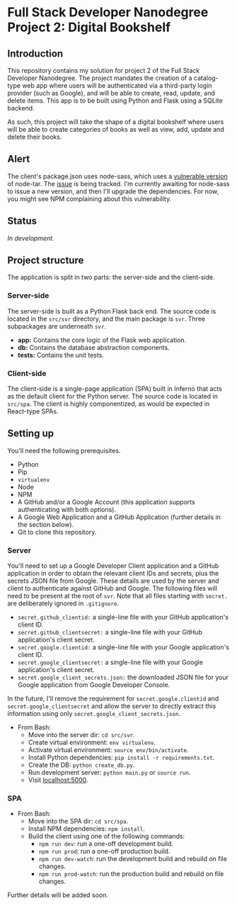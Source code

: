 # Full Stack Developer Nanodegree Project 2: Digital Bookshelf

## Introduction

This repository contains my solution for project 2 of the Full Stack Developer Nanodegree. The project mandates the creation of a catalog-type web app where users will be authenticated via a third-party login provider (such as Google), and will be able to create, read, update, and delete items. This app is to be built using Python and Flask using a SQLite backend.

As such, this project will take the shape of a digital bookshelf where users will be able to create categories of books as well as view, add, update and delete their books.

## Alert

The client's package.json uses node-sass, which uses a [vulnerable version](https://nvd.nist.gov/vuln/detail/CVE-2018-20834) of node-tar. The [issue](https://github.com/sass/node-sass/issues/2625) is being tracked. I'm currently awaiting for node-sass to issue a new version, and then I'll upgrade the dependencies. For now, you might see NPM complaining about this vulnerability.

## Status

_In development._

## Project structure

The application is split in two parts: the server-side and the client-side.

### Server-side

The server-side is built as a Python Flask back end. The source code is located in the `src/svr` directory, and the main package is `svr`. Three subpackages are underneath `svr`.

* **app:** Contains the core logic of the Flask web application.
* **db:** Contains the database abstraction components.
* **tests:** Contains the unit tests.

### Client-side

The client-side is a single-page application (SPA) built in Inferno that acts as the default client for the Python server. The source code is located in `src/spa`. The client is highly componentized, as would be expected in React-type SPAs.

## Setting up

You'll need the following prerequisites.

* Python
* Pip
* `virtualenv`
* Node
* NPM
* A GitHub and/or a Google Account (this application supports authenticating with both options).
* A Google Web Application and a GitHub Application (further details in the section below).
* Git to clone this repository.

### Server

You'll need to set up a Google Developer Client application and a GitHub application in order to obtain the relevant client IDs and secrets, plus the secrets JSON file from Google. These details are used by the server and client to authenticate against GitHub and Google. The following files will need to be present at the root of `svr`. Note that all files starting with `secret.` are deliberately ignored in `.gitignore`.

* `secret.github_clientid:` a single-line file with your GitHub application's client ID.
* `secret.github_clientsecret:` a single-line file with your GitHub application's client secret.
* `secret.google.clientid:` a single-line file with your Google application's client ID.
* `secret.google_clientsecret:` a single-line file with your Google application's client secret.
* `secret.google_client_secrets.json:` the downloaded JSON file for your Google application from Google Developer Console.

In the future, I'll remove the requirement for `secret.google.clientid` and `secret.google_clientsecret` and allow the server to directly extract this information using only `secret.google_client_secrets.json`.

* From Bash:
  * Move into the server dir: `cd src/svr`.
  * Create virtual environment: `env virtualenv`.
  * Activate virtual environment: `source env/bin/activate`.
  * Install Python dependencies: `pip install -r requirements.txt`.
  * Create the DB: `python create_db.py`.
  * Run development server: `python main.py` or `source run`.
  * Visit [localhost:5000](http://localhost:5000).

### SPA

* From Bash:
  * Move into the SPA dir: `cd src/spa`.
  * Install NPM dependencies: `npm install`.
  * Build the client using one of the following commands:
    * `npm run dev`: run a one-off development build.
    * `npm run prod`: run a one-off production build.
    * `npm run dev-watch`: run the development build and rebuild on file changes.
    * `npm run prod-watch`: run the production build and rebuild on file changes.

Further details will be added soon.
